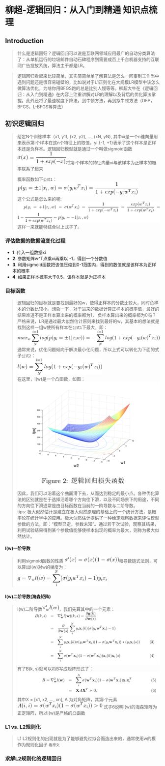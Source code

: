 柳超-逻辑回归：从入门到精通 知识点梳理
====
## Introduction

> 什么是逻辑回归？逻辑回归可以说是互联网领域应用最广的自动分类算法了：从单机运行的垃圾邮件自动石碑程序到需要成百上千台机器支持的互联网广告投放系统，算法主干都是LR。

> 逻辑回归看起来比较简单，其实简简单单了解算法是怎么一回事到工作当中遇到问题还是很容易碰壁的，比如说对于L1正则化在大规模LR模型中该怎么做算法优化，为啥你用BFGS跑的总是比别人慢等等。柳超大牛在《逻辑回归：从入门到精通》在内容上注重讲解对LR的理解以及背后的优化算法掌握。此外还将了最速梯度下降法，到牛顿方法，再到拟牛顿方法（DFP，BFGS，L-BFGS等算法）

## 初识逻辑回归

> 给定N个训练样本（x1, y1), (x2, y2), ..., (xN, yN), 其中xi是一个n维向量用来表示第i个样本在这n个特征上的取值，yi {-1, +1}表示了这个样本是正样本还是负样本。逻辑回归模型就是通过一个叫做sigmoid函数 ![PNG](../images/formula_sigmoid.png)将第i个样本的特征向量xi与该样本为正样本的概率联系了起来
> 
> 概率函数如下`公式1`：<br>
> ![PNG](../images/formula_lr_prob.png) <br>
> 这个公式是怎么来的呢:<br>
> ![PNG](../images/formula_lr_prob_2.png) <br>
> 这样一来就能够综合以上式子了。
 
### 评估数据的数据流变化过程
- **1**. 传入一组数据xi
- **2**. 参数矩阵w^T点乘xi再乘以 -1，得到一个分数值
- **3**. 利用sigmoid函数把该值压缩到0-1范围内，得到的数值就是该样本为正样本的概率
- **4**. 如果正样本概率大于0.5，该样本就是为正样本

### 目标函数
> 逻辑回归的目标就是要找到最好的w，使得正样本的分数比较大，同时负样本的分数比较小。想象一下，对于进来的数据计算正样本的概率值，最好的结果难道不是正样本算出来的概率都为1， 负样本算出来的概率都为0吗？严格来说，LR是通过最大似然估计原则来找到最好的w，其基本的想法就是找到这样一组w使所有样本在`公式1`下最大，即：<br>
> ![PNG](../images/formula_lr_target_func.png) <br>
> 通常来说，优化问题倾向于解决最小化问题，所以上式可以转化为下面的式子`公式2`：<br>
> ![PNG](../images/formula_lr_target_func_2.png) <br>
> 在这里，l(w)是一个凸函数，如图：
> ![PNG](../images/pic_lr_loss_func.png)
> 因此，我们可以沿着这个曲面滑下去，从而达到稳定的最小点。各种优化算法的区别就是在于选择沿着哪个方向往下滑，以及不同场景下的用途，不同的方向往下滑通常是由目标函数在当前的一阶导数与二阶导数。<br>
> tips: 极大似然估计是建立在极大似然原理的基础上的一个统计方法，是概率论在统计学中的应用。极大似然估计提供了一种给定观察数据来评估模型参数的方法，即：“模型已定，参数未知”。通过若干次试验，观察其结果，利用试验结果得到某个参数值能够使样本出现的概率为最大，则称为极大似然估计。

#### l(w)一阶导数
> 利用sigmoid函数的性质 ![PNG](../images/formula_sigma.png)和导数链式法则，可以算出l(w)对w的梯度为：<br>
> ![PNG](../images/formula_sigmoid_gfunc.png)

#### l(w)二阶导数(海森矩阵)
> l(w)二阶导数![PNG](../images/formula_sigmoid_bfunc.png)，我们先算其中的一个元素：
> ![PNG](../images/formula_hessian.png)
> 有了B(k, s)就可以将B写成矩阵形式了：
> ![PNG](../images/formula_bfunc2.png)
> 其中X = [x1, x2, ..., xn], A 为对角矩阵，其第i个元素![PNG](../images/formula_Aii.png) 式子6说明l(w)的海森矩阵为正定矩阵，所以l(w)是严格的凸函数

### L1 vs. L2规则化

> L1 L2规则化的出现就是为了能够避免过拟合而造出来的，通常使用w的模作为规则化因子
> `看原文`

### 求解L2规则化的逻辑回归
> 







